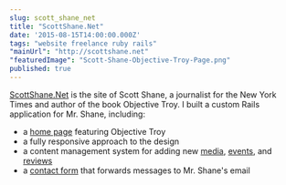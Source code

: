 ```yaml
---
slug: scott_shane_net
title: "ScottShane.Net"
date: '2015-08-15T14:00:00.000Z'
tags: "website freelance ruby rails"
"mainUrl": "http://scottshane.net"
"featuredImage": "Scott-Shane-Objective-Troy-Page.png"
published: true
---
```

[ScottShane.Net]({{page.mainUrl}}) is the site of Scott Shane, a journalist for the New York Times and author of the book Objective Troy. I built a custom Rails application for Mr. Shane, including:

- a [home page](http://scottshane.net/objectivetroy) featuring Objective Troy
- a fully responsive approach to the design
- a content management system for adding new [media](http://scottshane.net/media), [events](http://scottshane.net/events), and [reviews](http://scottshane.net/events)
- a [contact form](http://scottshane.net/contact) that forwards messages to Mr. Shane's email

